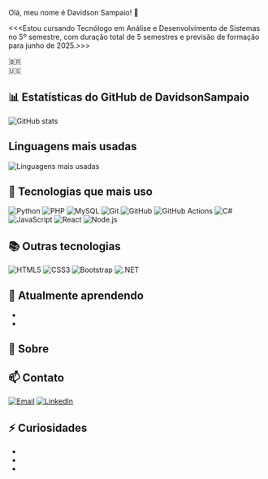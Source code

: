 Olá, meu nome é Davidson Sampaio! 👋

<<<Estou cursando Tecnólogo em Análise e Desenvolvimento de Sistemas no 5º semestre, com duração total de 5 semestres e previsão de formação para junho de 2025.>>>

🇧🇷  
🇺🇸 

## 📊 Estatísticas do GitHub de DavidsonSampaio
![GitHub stats](https://github-readme-stats.vercel.app/api?username=D4vidson&show_icons=true&theme=midnight-purple)
</br>
## Linguagens mais usadas
![Linguagens mais usadas](https://github-readme-stats.vercel.app/api/top-langs/?username=D4vidson&layout=compact&theme=midnight-purple)

## 🚀 Tecnologias que mais uso

![Python](https://img.shields.io/badge/-Python-2D2D7D?style=flat&logo=python&logoColor=white)
![PHP](https://img.shields.io/badge/-PHP-005F73?style=flat&logo=php&logoColor=white)
![MySQL](https://img.shields.io/badge/-MySQL-0A9396?style=flat&logo=mysql&logoColor=white)
![Git](https://img.shields.io/badge/-Git-94D2BD?style=flat&logo=git&logoColor=black)
![GitHub](https://img.shields.io/badge/-GitHub-001219?style=flat&logo=github&logoColor=white)
![GitHub Actions](https://img.shields.io/badge/-GitHub%20Actions-3D5A80?style=flat&logo=githubactions&logoColor=white)
![C#](https://img.shields.io/badge/-C%23-5e60ce?style=flat&logo=csharp&logoColor=white)
![JavaScript](https://img.shields.io/badge/-JavaScript-ffb703?style=flat&logo=javascript&logoColor=black)
![React](https://img.shields.io/badge/-React-0077b6?style=flat&logo=react&logoColor=white)
![Node.js](https://img.shields.io/badge/-Node.js-38b000?style=flat&logo=nodedotjs&logoColor=white)


## 📚 Outras tecnologias

![HTML5](https://img.shields.io/badge/-HTML5-E34F26?style=flat&logo=html5&logoColor=white)
![CSS3](https://img.shields.io/badge/-CSS3-264653?style=flat&logo=css3&logoColor=white)
![Bootstrap](https://img.shields.io/badge/-Bootstrap-6A4C93?style=flat&logo=bootstrap&logoColor=white)
![.NET](https://img.shields.io/badge/-.NET-14213D?style=flat&logo=dotnet&logoColor=white)

## 🌱 Atualmente aprendendo

- 
- 

## 📌 Sobre


## 📫 Contato

[![Email](https://img.shields.io/badge/Email-davidsonsampaio08%40gmail.com-2A9D8F?style=for-the-badge&logo=gmail&logoColor=white)](mailto:davidsonsampaio08@gmail.com)
[![LinkedIn](https://img.shields.io/badge/LinkedIn-@davisonsampaio-264653?style=for-the-badge&logo=linkedin&logoColor=white)](https://linkedin.com/in/davidsonsampaio)

## ⚡ Curiosidades

- 
- 
- 
